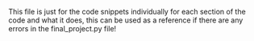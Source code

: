 This file is just for the code snippets individually for each section of the code and what it does, this can be used as a reference if there are any errors in the final_project.py file!
